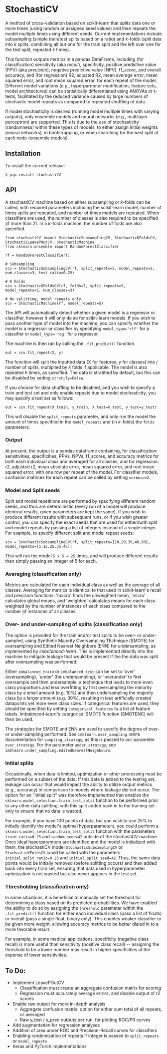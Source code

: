 StochastiCV
==============================

A method of cross-validation based on scikit-learn that splits data one or more times (using random or assigned seed values) and then repeats the model multiple times using different seeds. Current implementations include subsampling (simple train/test splits based on a ratio) and *k*-folds (split data into *k* splits, combining all but one for the train split and the left over one for the test split, repeated *k* times).

This function outputs metrics in a pandas DataFrame, including (for classification) sensitivity (aka *recall*), specificity, positive predictive value (PPV) (aka *precision*), negative predictive value (NPV), f1_score, and overall accuracy, and (for regression) R2, adjusted R2, mean average error, mean squared error, and root mean squared error, for each repeat of the model. Different model variations (e.g., hyperparmeter modification, feature sets, model architectures) can be statistically differentiated using ANOVAs or t-tests, facilitated by the reduced variance caused by large numbers of stochastic model repeats as compared to repeated shuffling of data.

If model stochasticity is desired (running model multiple times with varying outputs), only ensemble models and neural networks (e.g., multilayer perceptron) are supported. This is due to the use of stochasticity (randomness) within these types of models, to either assign initial weights (neural networks), in bootstrapping, or when searching for the best split at each node (ensemble models).

## Installation

To install the current release:
```
$ pip install stochastiCV
```

## API

A stochastiCV machine based on either subsampling or *k*-folds can be called, with required parameters including the scikit-learn model, number of times splits are repeated, and number of times models are repeated. When classifiers are used, the number of classes is also required to be specified (if more than 2). In a *k*-folds  machine, the number of folds are also specified.
```
from stochastiCV import StochasticSubsamplingCV, StochasticKFoldsCV, StochasticLeavePOutCV, StochasticMachine
from sklearn.ensemble import RandomForestClassifier

rf = RandomForestClassifier()

# Subsampling
scv = StochasticSubsamplingCV(rf, split_repeats=5, model_repeats=5, num_classes=3, test_ratio=0.25)

# K Folds
scv = StochasticKFoldsCV(rf, folds=3, split_repeats=5, model_repeats=5, num_classes=3)

# No splitting, model repeats only
scv = StochasticMachine(rf, model_repeats=5)
```
The API will automatically detect whether a given model is a regressor or classifier, however it will only do so for scikit-learn models. If you wish to pass another type of model into the machine, you can specify whether the model is a regressor or classifier by specifying ```model_type='clf'``` for a classifier or ```model_type='reg'``` for a regressor.


The machine is then ran by calling the ```.fit_predict()``` function. 
```
out = scv.fit_repeat(X, y)
```
The function will split the inputted data (X for features, y for
 classes) into *j* number of splits, multiplied by *k* folds if applicable. The model is also repeated *h* times, as specified. The data is stratified by default, but this can be disabled by setting ```stratify=False```. 

If you choose for data shuffling to be disabled, and you wish to specify a train and test set and only enable repeats due to model stochasticity, you may specify a test set as follows:
```
out = scv.fit_repeat(X_train, y_train, X_test=X_test, y_test=y_test)
```
This will disable the ```split_repeats``` parameter, and only run the model the amount of times specified in the ```model_repeats``` and (in *k*-folds) the ```folds``` parameters.

### Output
At present, the output is a pandas dataframe containing, for classification: sensitivities, specificities, PPVs, NPVs, f1_scores, and 
accuracy metrics for both each individual class and averaged for all classes, and for regression: r2, adjusted r2, mean absolute error, mean squared error, and root mean squared error, with one row per repeat of the model. For classifier models, confusion matrices for each repeat can be called by setting ```verbose=2```.

### Model and Split seeds
Split and model repetitions are performed by specifying different random seeds, and thus are deterministic (every run of a model will produce identical results, given parameters are kept the same). If you wish to produce different results with subsequent runs, or if you wish greater control, you can specify the exact seeds that are used for either/both split and model repeats by passing a list of integers instead of a single integer. For example, to specify different split and model repeat seeds:
```
scv = StochasticSubsamplingCV(rf, split_repeats=[10,20,30,40,50], model_repeats=[5,15,25,35,45])
```
This will run the model ```5 x 5 = 25``` times, and will produce different results than simply passing an integer of 5 for each.

### Averaging (classification only)
Metrics are calculated for each individual class as well as the average of all classes. Averaging for metrics is identical to that used in scikit-learn's recall and precision functions: 'macro' finds the unweighted mean, 'micro' calculates global means, and 'weighted' calculates means for each class weighted by the number of instances of each class compared to the number of instances of all classes.

### Over- and under-sampling of splits (classification only)
The option is provided for the train and/or test splits to be over- or under-sampled, using Synthetic Majority Oversampling TEchnique (SMOTE) for oversampling and Edited Nearest Neighbors (ENN) for undersampling, as implemented by *imbalanced-learn*. This is implemented directly into the machine to mitigate leakage that would be present if the the data was split after oversampling was performed.

Either ```imbalanced_train``` or ```imbalanced_test``` can be set to 'over' (oversampling), 'under' (for undersampling), or 'overunder' to first oversample and then undersample, a technique that leads to more even class proportions and less overfitting by first oversampling the minority class by a small amount (e.g. 10%) and then undersampling the majority class by a larger amount (e.g. 30%), resulting in less artificially created datapoints yet more even class sizes. If categorical features are used, they should be specified by setting ```categorical_features``` to a list of feature labels. *Imbalanced-learn*'s categorical SMOTE function (SMOTENC) will then be used.

The strategies for SMOTE and ENN are used to specify the degree of over- or under-sampling performed. See ```imblearn.over_sampling.SMOTE``` documentation for ```sampling_strategy```, as this is passed to our parameter ```over_strategy```. For the parameter ```under_strategy```, see ```imblearn.under_sampling.EditedNearestNeighbours```.  

### Initial splits
Occasionally, when data is limited, optimization or other processing must be performed on a subset of the data. If this data is added to the testing set, leakage can occur that would impact the ability to utilize output metrics (e.g., accuracy) in comparison to models where leakage did not occur. The option for an "initial split" was therefore implemented that enables the ```sklearn.model_selection.train_test_split``` function to be performed prior to any other data splitting, with this split added back in to the training set only to ensure that no data is wasted.

For example, if you have 100 points of data, but you wish to use 25% to initially identify the model's optimal hyperparameters, you could perform a ```sklearn.model_selection.train_test_split``` function with the parameters ```train_ratio=0.25``` and ```random_seed=42``` outside of the stochastiCV machine. Once ideal hyperparamters are identified and the model is initialized with them, the stochastiCV model ```StochasticSubsamplingCV``` or ```StochasticKFoldsCV``` could be called with the parameters ```initial_split_ratio=0.25``` and ```initial_split_seed=42```. Thus, the same data points would be initially removed (before splitting occurs) and then added back into every train set, ensuring that data used in hyperparameter optimization is not wasted but also never appears in the test set.

### Thresholding (classification only)
In some situations, it is beneficial to manually set the threshold for determining a class based on its predicted probabilities. We have enabled the ability to do so by assigning the ```threshold``` parameter within the ```.fit_predict()``` function for either each individual class  (pass a list of floats) or overall (pass a single float, binary only). This enables weaker classifier to be given more weight, allowing accuracy metrics to be better dialed in to a more favorable result. 

For example, in some medical applications, specificity (negative class recall) is more useful than sensitivity (positive class recall) -- assigning the threshold to be a lower number may result in higher specificities at the expense of lower sensitivities.

## To Do:
- Implement LeavePOutCV 
	- Classification must create an aggregate confusion matrix for scoring
	- Regression must accurately average errors, and disable output of r2 scores
- Enable raw output for more in-depth analysis
	- Aggregate confusion matrix: option for either sum total of all repeats, or averaged 
	- Raw y_test / y_pred outputs per run, for plotting ROC/PR curves
- Add augmentation for regression analyses
- Addition of area under ROC and Precision-Recall curves for classifiers
- Enabling randomization of repeats if integer is passed to ```split_repeats``` or ```model_repeats```
- Keras and PyTorch implementations